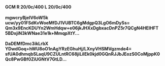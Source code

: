 #### GCM R 20/0c/400 L 20/0c/400
**mgwcryBjeIV6oW5k**<br/>**ucw/yy01FSdKvWoeMfDJ1VUBTC6gMdgpQ3LgO6mDySs=**<br/>**Qm3x9EncKDUYn2WmHdqw+e06jkJHXxDgbxacDnPZ5r7QCgN4HElHFT5BDxjiN3kWNae31e1k+MmqpXtY...**<br/><br/>
**DaDEMfDmc3ikLrbX**<br/>**YDwdGoq+hWU8oO1nAgYRzEGhuHj/LXnyVHSMVgzmde4=**<br/>**sfUA0dhmqbSLaqU9CZULntRC68jiLilEk0kjd0GQnRJJbJEozS0CoMjppK0Qc8PwGBf0ZiUGNtV7GtLD...**